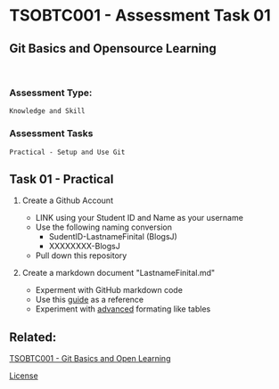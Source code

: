 # TSOBTC001 - Assessment Task 01
## Git Basics and Opensource Learning
<br>

### Assessment Type: 
    Knowledge and Skill
### Assessment Tasks
    Practical - Setup and Use Git

## Task 01 - Practical


 1. Create a Github Account
    * LINK using your Student ID and Name as your username
    * Use the following naming conversion 
        * SudentID-LastnameFinital (BlogsJ)
        * XXXXXXXX-BlogsJ
    * Pull down this repository

2. Create a markdown document "LastnameFinital.md"
    * Experment with GitHub markdown code
    * Use this [guide](https://docs.github.com/en/get-started/writing-on-github/getting-started-with-writing-and-formatting-on-github/basic-writing-and-formatting-syntax) as a reference
    * Experiment with [advanced](https://docs.github.com/en/get-started/writing-on-github/working-with-advanced-formatting/organizing-information-with-tables) formating like tables

## Related:

[TSOBTC001 - Git Basics and Open Learning](/Units-of-Competency/TSOBTC001-Git-Basics-Open-Learning.md)

[License](/LICENSE)

